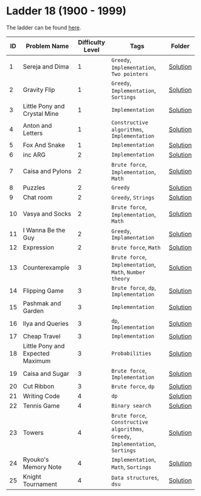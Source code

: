 # Ladder 18 (1900 - 1999)

The ladder can be found [here](https://a2oj.netlify.app/ladder18).

| ID  | Problem Name                     | Difficulty Level | Tags                                                                             | Folder             |
| --- | -------------------------------- | ---------------- | -------------------------------------------------------------------------------- | ------------------ |
| 1   | Sereja and Dima                  | 1                | `Greedy`, `Implementation`, `Two pointers`                                       | [Solution](./001/) |
| 2   | Gravity Flip                     | 1                | `Greedy`, `Implementation`, `Sortings`                                           | [Solution](./002/) |
| 3   | Little Pony and Crystal Mine     | 1                | `Implementation`                                                                 | [Solution](./003/) |
| 4   | Anton and Letters                | 1                | `Constructive algorithms`, `Implementation`                                      | [Solution](./004/) |
| 5   | Fox And Snake                    | 1                | `Implementation`                                                                 | [Solution](./005/) |
| 6   | inc ARG                          | 2                | `Implementation`                                                                 | [Solution](./006/) |
| 7   | Caisa and Pylons                 | 2                | `Brute force`, `Implementation`, `Math`                                          | [Solution](./007/) |
| 8   | Puzzles                          | 2                | `Greedy`                                                                         | [Solution](./008/) |
| 9   | Chat room                        | 2                | `Greedy`, `Strings`                                                              | [Solution](./009/) |
| 10  | Vasya and Socks                  | 2                | `Brute force`, `Implementation`, `Math`                                          | [Solution](./010/) |
| 11  | I Wanna Be the Guy               | 2                | `Greedy`, `Implamentation`                                                       | [Solution](./011/) |
| 12  | Expression                       | 2                | `Brute force`, `Math`                                                            | [Solution](./012/) |
| 13  | Counterexample                   | 3                | `Brute force`, `Implementation`, `Math`, `Number theory`                         | [Solution](./013/) |
| 14  | Flipping Game                    | 3                | `Brute force`, `dp`, `Implementation`                                            | [Solution](./014/) |
| 15  | Pashmak and Garden               | 3                | `Implementation`                                                                 | [Solution](./015/) |
| 16  | Ilya and Queries                 | 3                | `dp`, `Implementation`                                                           | [Solution](./16/)  |
| 17  | Cheap Travel                     | 3                | `Implementation`                                                                 | [Solution](./17/)  |
| 18  | Little Pony and Expected Maximum | 3                | `Probabilities`                                                                  | [Solution](./018/) |
| 19  | Caisa and Sugar                  | 3                | `Brute force`, `Implementation`                                                  | [Solution](./019/) |
| 20  | Cut Ribbon                       | 3                | `Brute force`, `dp`                                                              | [Solution](./020/) |
| 21  | Writing Code                     | 4                | `dp`                                                                             | [Solution](./021/) |
| 22  | Tennis Game                      | 4                | `Binary search`                                                                  | [Solution](./022/) |
| 23  | Towers                           | 4                | `Brute force`, `Constructive algorithms`, `Greedy`, `Implementation`, `Sortings` | [Solution](./023/) |
| 24  | Ryouko's Memory Note             | 4                | `Implementation`, `Math`, `Sortings`                                             | [Solution](./024/) |
| 25  | Knight Tournament                | 4                | `Data structures`, `dsu`                                                         | [Solution](./025/) |
